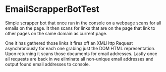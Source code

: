 # EmailScrapperBotTest

Simple scrapper bot that once run in the console on a webpage scans for all emails on the page. It then scans for links that are on the page that link to other pages on the same domain as current page.

One it has gathered those links it fires off an XMLHttp Request asynchronously for each one grabing just the DOM HTML representation. Upon returning it scans those documents for email addresses. Lastly once all requests are back in we eliminate all non-unique email addresses and output found email addresses to console.